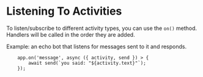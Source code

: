 # Listening To Activities

To listen/subscribe to different activity types, you can use the `on()` method. Handlers will be called in the order they are added.

Example: an echo bot that listens for messages sent to it and responds.

```
    app.on('message', async ({ activity, send }) > {
        await send(`you said: "${activity.text}"`);
    });
```